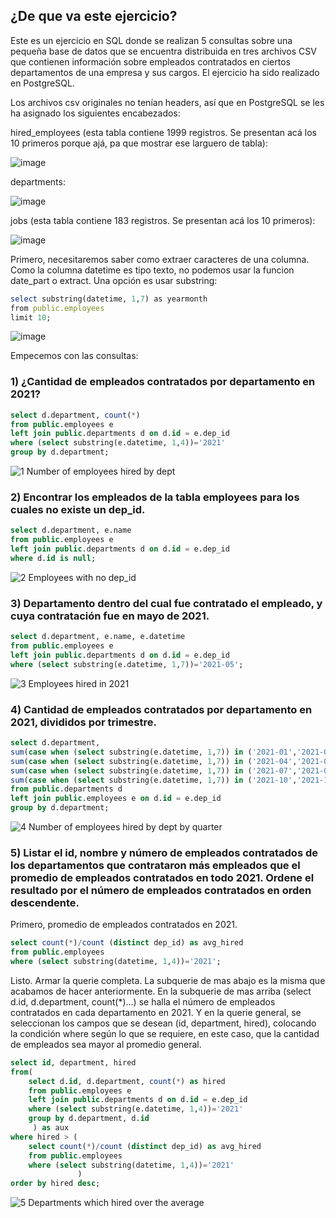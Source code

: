 ## ¿De que va este ejercicio?

Este es un ejercicio en SQL donde se realizan 5 consultas sobre una pequeña base de datos que se encuentra distribuida en tres archivos CSV que contienen información sobre empleados contratados en ciertos
departamentos de una empresa y sus cargos. El ejercicio ha sido realizado en PostgreSQL. 

Los archivos csv originales no tenían headers, así que en PostgreSQL se les ha asignado los siguientes encabezados:

hired_employees (esta tabla contiene 1999 registros. Se presentan acá los 10 primeros porque ajá, pa que mostrar ese larguero de tabla):

![image](https://github.com/ivanjdevs/SQL-Exercises/assets/68659886/0f2e0cb6-d210-4428-a1b0-0a0fa2b2243c)


departments:

![image](https://github.com/ivanjdevs/SQL-Exercises/assets/68659886/1aba4ac7-26e8-42b4-9e6a-91166480f9a1)

jobs (esta tabla contiene 183 registros. Se presentan acá los 10 primeros):

![image](https://github.com/ivanjdevs/SQL-Exercises/assets/68659886/a8b9cc73-17fe-40c2-b98e-344032806e3a)


Primero, necesitaremos saber como extraer caracteres de una columna. Como la columna datetime es tipo texto, no podemos usar la funcion date_part o extract. Una opción es usar substring:

```ruby
select substring(datetime, 1,7) as yearmonth
from public.employees
limit 10;
```

![image](https://github.com/ivanjdevs/SQL-Exercises/assets/68659886/2f86358d-ace0-411a-ab57-6c6ec6ebbeff)

Empecemos con las consultas:

### 1) ¿Cantidad de empleados contratados por departamento en 2021?

```sql
select d.department, count(*)
from public.employees e
left join public.departments d on d.id = e.dep_id
where (select substring(e.datetime, 1,4))='2021'
group by d.department;
```

![1  Number of employees hired by dept](https://github.com/ivanjdevs/SQL-Exercises/assets/68659886/ba64ac0b-4648-4324-b0da-8f63ed152e1e)


### 2) Encontrar los empleados de la tabla employees para los cuales no existe un dep_id.

```sql
select d.department, e.name
from public.employees e
left join public.departments d on d.id = e.dep_id
where d.id is null;
```

![2  Employees with no dep_id](https://github.com/ivanjdevs/SQL-Exercises/assets/68659886/028dcc3c-5ccb-4ae8-ac0d-cff8bedc83d7)


### 3) Departamento dentro del cual fue contratado el empleado, y cuya contratación fue en mayo de 2021.

```sql
select d.department, e.name, e.datetime
from public.employees e
left join public.departments d on d.id = e.dep_id
where (select substring(e.datetime, 1,7))='2021-05';
```

![3  Employees hired in 2021](https://github.com/ivanjdevs/SQL-Exercises/assets/68659886/afdf70d4-f9e5-49b2-90fc-075748a98e7c)



### 4) Cantidad de empleados contratados por departamento en 2021, divididos por trimestre.

```sql
select d.department,
sum(case when (select substring(e.datetime, 1,7)) in ('2021-01','2021-02','2021-03') then 1 else 0 end ) as Trimestre1,
sum(case when (select substring(e.datetime, 1,7)) in ('2021-04','2021-05','2021-06') then 1 else 0 end ) as Trimestre2,
sum(case when (select substring(e.datetime, 1,7)) in ('2021-07','2021-08','2021-09') then 1 else 0 end ) as Trimestre3,
sum(case when (select substring(e.datetime, 1,7)) in ('2021-10','2021-11','2021-12') then 1 else 0 end ) as Trimestre4
from public.departments d
left join public.employees e on d.id = e.dep_id
group by d.department;
```

![4  Number of employees hired by dept by quarter](https://github.com/ivanjdevs/SQL-Exercises/assets/68659886/a2ea08db-5943-46f3-82d3-7550b7a806c5)


<h3> 5) Listar el id, nombre y número de empleados contratados de los departamentos que contrataron más empleados que el promedio
de empleados contratados en todo 2021. Ordene el resultado por el número de empleados contratados en orden descendente.  </h3>

Primero, promedio de empleados contratados en 2021.

```sql
select count(*)/count (distinct dep_id) as avg_hired
from public.employees
where (select substring(datetime, 1,4))='2021';
```

Listo. Armar la querie completa. La subquerie de mas abajo es la misma que acabamos de hacer anteriormente.
En la subquerie de mas arriba (select d.id, d.department, count(*)...) se halla el número de empleados contratados en cada
departamento en 2021. Y en la querie general, se seleccionan los campos que se desean (id, department, hired), colocando 
la condición where según lo que se requiere, en este caso, que la cantidad de empleados sea mayor al promedio general.


```sql
select id, department, hired
from(
	select d.id, d.department, count(*) as hired
	from public.employees e
	left join public.departments d on d.id = e.dep_id
	where (select substring(e.datetime, 1,4))='2021'
	group by d.department, d.id
	 ) as aux
where hired > (
	select count(*)/count (distinct dep_id) as avg_hired
	from public.employees
	where (select substring(datetime, 1,4))='2021'
	           )
order by hired desc;
```

![5  Departments which hired over the average](https://github.com/ivanjdevs/SQL-Exercises/assets/68659886/4a6638c3-5d83-45da-8b60-af12fdf3e126)

